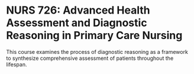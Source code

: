 # NURS 726: Advanced Health Assessment and Diagnostic Reasoning in Primary Care Nursing

This course examines the process of diagnostic reasoning as a framework to synthesize comprehensive assessment of patients throughout the lifespan.